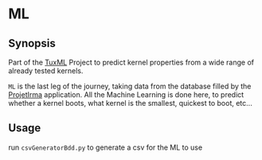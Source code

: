 # ML

## Synopsis

Part of the [TuxML](https://github.com/TuxML) Project to predict kernel properties from a wide range of already tested kernels.

`ML` is the last leg of the journey, taking data from the database filled by the [ProjetIrma](https://github.com/TuxML/ProjetIrma) application. All the Machine Learning is done here, to predict whether a kernel boots, what kernel is the smallest, quickest to boot, etc...

## Usage

run `csvGeneratorBdd.py` to generate a csv for the ML to use
